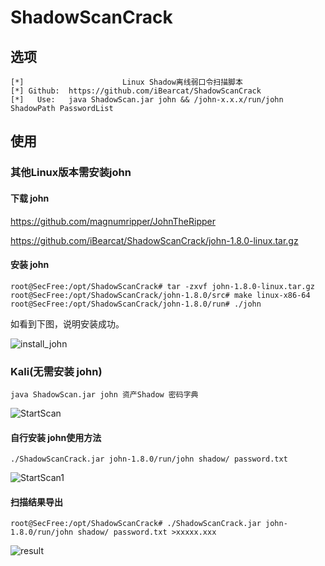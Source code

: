 # ShadowScanCrack

## 选项
```
[*]                      Linux Shadow离线弱口令扫描脚本
[*] Github:  https://github.com/iBearcat/ShadowScanCrack
[*]   Use:   java ShadowScan.jar john && /john-x.x.x/run/john ShadowPath PasswordList
```
## 使用

### 其他Linux版本需安装john
#### 下载 john
https://github.com/magnumripper/JohnTheRipper

https://github.com/iBearcat/ShadowScanCrack/john-1.8.0-linux.tar.gz
#### 安装 john
```
root@SecFree:/opt/ShadowScanCrack# tar -zxvf john-1.8.0-linux.tar.gz
root@SecFree:/opt/ShadowScanCrack/john-1.8.0/src# make linux-x86-64
root@SecFree:/opt/ShadowScanCrack/john-1.8.0/run# ./john
```
如看到下图，说明安装成功。

![install_john](https://raw.githubusercontent.com/iBearcat/ShadowScanCrack/master/img/install_john.png)

### Kali(无需安装 john)
```
java ShadowScan.jar john 资产Shadow 密码字典
```
![StartScan](https://raw.githubusercontent.com/iBearcat/ShadowScanCrack/master/img/StartScan.png)

#### 自行安装 john使用方法
```
./ShadowScanCrack.jar john-1.8.0/run/john shadow/ password.txt
```
![StartScan1](https://raw.githubusercontent.com/iBearcat/ShadowScanCrack/master/img/StartScan1.png)

#### 扫描结果导出
```
root@SecFree:/opt/ShadowScanCrack# ./ShadowScanCrack.jar john-1.8.0/run/john shadow/ password.txt >xxxxx.xxx
```
![result](https://raw.githubusercontent.com/iBearcat/ShadowScanCrack/master/img/result.png)

